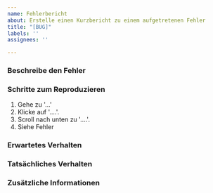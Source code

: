 ```yaml
---
name: Fehlerbericht
about: Erstelle einen Kurzbericht zu einem aufgetretenen Fehler
title: "[BUG]"
labels: ''
assignees: ''

---
```


### Beschreibe den Fehler
<!-- Eine klare und prägnante Beschreibung des Fehlers. -->

### Schritte zum Reproduzieren
1. Gehe zu '...'
2. Klicke auf '....'.
3. Scroll nach unten zu '....'.
4. Siehe Fehler

### Erwartetes Verhalten
<!-- Eine klare und prägnante Beschreibung dessen, was du erwartest, was passiert. -->

### Tatsächliches Verhalten
<!-- Eine klare und prägnante Beschreibung dessen, was tatsächlich passiert ist. -->

### Zusätzliche Informationen
<!-- Füge hier weitere Informationen (z.B. Protokolle, Screenshots, etc.) zum Nachvollziehen des Problems hinzu. -->
